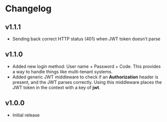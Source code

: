 # Changelog

## v1.1.1

* Sending back correct HTTP status (401) when JWT token doesn't parse

## v1.1.0

* Added new login method: User name + Password + Code. This provides a way to handle things like multi-tenant systems.
* Added generic JWT middleware to check if an **Authorization** header is present, and the JWT parses correctly. Using this middleware places the JWT token in the context with a key of **jwt**. 

## v1.0.0

* Initial release
